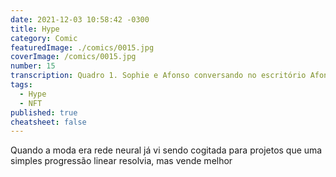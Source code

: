 ```yaml
---
date: 2021-12-03 10:58:42 -0300
title: Hype
category: Comic
featuredImage: ./comics/0015.jpg
coverImage: /comics/0015.jpg
number: 15
transcription: Quadro 1. Sophie e Afonso conversando no escritório Afonso fala "...então vamos colocar NFT nesse projeto.". Quadro 2. Sophie fala "Desculpe, mas não entendi o motivo, temos um servidor centralizando as operações". Quadro 3. Afonso fala "Nem sei o que é NFT. Só vamos colocar por que vende melhor.".
tags:
  - Hype
  - NFT
published: true
cheatsheet: false
---
```


Quando a moda era rede neural já vi sendo cogitada para projetos que uma simples progressão linear resolvia, mas vende melhor
